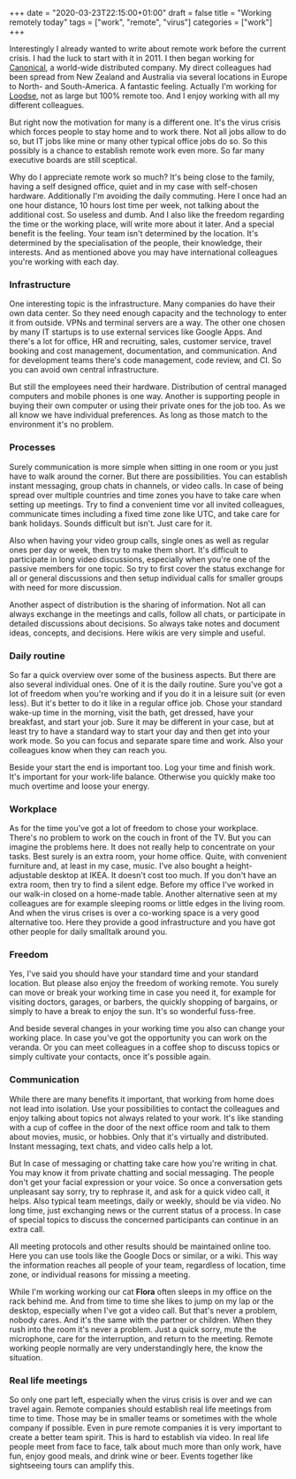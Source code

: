 +++
date = "2020-03-23T22:15:00+01:00"
draft = false
title = "Working remotely today"
tags = ["work", "remote", "virus"]
categories = ["work"]
+++

Interestingly I already wanted to write about remote work before the current crisis. I had the luck to start with it in 2011. I then began working for [Canonical](https://canonical.com/), a world-wide distributed company. My direct colleagues had been spread from New Zealand and Australia via several locations in Europe to North- and South-America. A fantastic feeling. Actually I'm working for [Loodse](https://www.loodse.com/), not as large but 100% remote too. And I enjoy working with all my different colleagues.

But right now the motivation for many is a different one. It's the virus crisis which forces people to stay home and to work there. Not all jobs allow to do so, but IT jobs like mine or many other typical office jobs do so. So this possibly is a chance to establish remote work even more. So far many executive boards are still sceptical.

Why do I appreciate remote work so much? It's being close to the family, having a self designed office, quiet and in my case with self-chosen hardware. Additionally I'm avoiding the daily commuting. Here I once had an one hour distance, 10 hours lost time per week, not talking about the additional cost. So useless and dumb. And I also like the freedom regarding the time or the working place, will write more about it later. And a special benefit is the feeling. Your team isn't determined by the location. It's determined by the specialisation of the people, their knowledge, their interests. And as mentioned above you may have international colleagues you're working with each day.

### Infrastructure

One interesting topic is the infrastructure. Many companies do have their own data center. So they need enough capacity and the technology to enter it from outside. VPNs and terminal servers are a way. The other one chosen by many IT startups is to use external services like Google Apps. And there's a lot for office, HR and recruiting, sales, customer service, travel booking and cost management, documentation, and communication. And for development teams there's code management, code review, and CI. So you can avoid own central infrastructure.

But still the employees need their hardware. Distribution of central managed computers and mobile phones is one way. Another is supporting people in buying their own computer or using their private ones for the job too. As we all know we have individual preferences. As long as those match to the environment it's no problem.

### Processes

Surely communication is more simple when sitting in one room or you just have to walk around the corner. But there are possibilities. You can establish instant messaging, group chats in channels, or video calls. In case of being spread over multiple countries and time zones you have to take care when setting up meetings. Try to find a convenient time vor all invited colleagues, communicate times including a fixed time zone like UTC, and take care for bank holidays. Sounds difficult but isn't. Just care for it.

Also when having your video group calls, single ones as well as regular ones per day or week, then try to make them short. It's difficult to participate in long video discussions, especially when you're one of the passive members for one topic. So try to first cover the status exchange for all or general discussions and then setup individual calls for smaller groups with need for more discussion.

Another aspect of distribution is the sharing of information. Not all can always exchange in the meetings and calls, follow all chats, or participate in detailed discussions about decisions. So always take notes and document ideas, concepts, and decisions. Here wikis are very simple and useful.

### Daily routine

So far a quick overview over some of the business aspects. But there are also several individual ones. One of it is the daily routine. Sure you've got a lot of freedom when you're working and if you do it in a leisure suit (or even less). But it's better to do it like in a regular office job. Chose your standard wake-up time in the morning, visit the bath, get dressed, have your breakfast, and start your job. Sure it may be different in your case, but at least try to have a standard way to start your day and then get into your work mode. So you can focus and separate spare time and work. Also your colleagues know when they can reach you.

Beside your start the end is important too. Log your time and finish work. It's important for your work-life balance. Otherwise you quickly make too much overtime and loose your energy.

### Workplace

As for the time you've got a lot of freedom to chose your workplace. There's no problem to work on the couch in front of the TV. But you can imagine the problems here. It does not really help to concentrate on your tasks. Best surely is an extra room, your home office. Quite, with convenient furniture and, at least in my case, music. I've also bought a height-adjustable desktop at IKEA. It doesn't cost too much. If you don't have an extra room, then try to find a silent edge. Before my office I've worked in our walk-in closed on a home-made table. Another alternative seen at my colleagues are for example sleeping rooms or little edges in the living room. And when the virus crises is over a co-working space is a very good alternative too. Here they provide a good infrastructure and you have got other people for daily smalltalk around you.

### Freedom

Yes, I've said you should have your standard time and your standard location. But please also enjoy the freedom of working remote. You surely can move or break your working time in case you need it, for example for visiting  doctors, garages, or barbers, the quickly shopping of bargains, or simply to have a break to enjoy the sun. It's so wonderful fuss-free.

And beside several changes in your working time you also can change your working place. In case you've got the opportunity you can work on the veranda. Or you can meet colleagues in a coffee shop to discuss topics or simply cultivate your contacts, once it's possible again.

### Communication

While there are many benefits it important, that working from home does not lead into isolation. Use your possibilities to contact the colleagues and enjoy talking about topics not always related to your work. It's like standing with a cup of coffee in the door of the next office room and talk to them about movies, music, or hobbies. Only that it's virtually and distributed. Instant messaging, text chats, and video calls help a lot.

But In case of messaging or chatting take care how you're writing in chat. You may know it from private chatting and social messaging. The people don't get your facial expression or your voice. So once a conversation gets unpleasant say sorry, try to rephrase it, and ask for a quick video call, it helps. Also typical team meetings, daily or weekly, should be via video. No long time, just exchanging news or the current status of a process. In case of special topics to discuss the concerned participants can continue in an extra call.

All meeting protocols and other results should be maintained online too. Here you can use tools like the Google Docs or similar, or a wiki. This way the information reaches all people of your team, regardless of location, time zone, or individual reasons for missing a meeting.

While I'm working working our cat **Flora** often sleeps in my office on the rack behind me. And from time to time she likes to jump on my lap or the desktop, especially when I've got a video call. But that's never a problem, nobody cares. And it's the same with the partner or children. When they rush into the room it's never a problem. Just a quick sorry, mute the microphone, care for the interruption, and return to the meeting. Remote working people normally are very understandingly here, the know the situation.

### Real life meetings

So only one part left, especially when the virus crisis is over and we can travel again. Remote companies should establish real life meetings from time to time. Those may be in smaller teams or sometimes with the whole company if possible. Even in pure remote companies it is very important to create a better team spirit. This is hard to establish via video. In real life people meet from face to face, talk about much more than only work, have fun, enjoy good meals, and drink wine or beer. Events together like sightseeing tours can amplify this.

